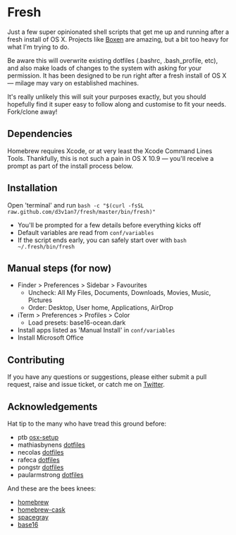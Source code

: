 # Fresh
Just a few super opinionated shell scripts that get me up and running after a fresh install of OS X. Projects like [Boxen](https://boxen.github.com/) are amazing, but a bit too heavy for what I'm trying to do.  

Be aware this will overwrite existing dotfiles (.bashrc, .bash_profile, etc), and also make loads of changes to the system with asking for your permission. It has been designed to be run right after a fresh install of OS X &mdash; milage may vary on established machines.

It's really unlikely this will suit your purposes exactly, but you should hopefully find it super easy to follow along and customise to fit your needs. Fork/clone away!

## Dependencies
Homebrew requires Xcode, or at very least the Xcode Command Lines Tools. Thankfully, this is not such a pain in OS X 10.9 &mdash; you'll receive a prompt as part of the install process below.

## Installation
Open 'terminal' and run `bash -c "$(curl -fsSL raw.github.com/d3v1an7/fresh/master/bin/fresh)"`

- You'll be prompted for a few details before everything kicks off
- Default variables are read from `conf/variables`
- If the script ends early, you can safely start over with `bash ~/.fresh/bin/fresh`

## Manual steps (for now)
- Finder > Preferences > Sidebar > Favourites
  - Uncheck: All My Files, Documents, Downloads, Movies, Music, Pictures
  - Order: Desktop, User home, Applications, AirDrop
- iTerm > Preferences > Profiles > Color
  - Load presets: base16-ocean.dark
- Install apps listed as 'Manual Install' in `conf/variables`
- Install Microsoft Office

## Contributing
If you have any questions or suggestions, please either submit a pull request, raise and issue ticket, or catch me on [Twitter](https://twitter.com/d3v1an7).

## Acknowledgements
Hat tip to the many who have tread this ground before:
- ptb [osx-setup](https://github.com/ptb/Mac-OS-X-Lion-Setup)
- mathiasbynens [dotfiles](https://github.com/mathiasbynens/dotfiles)
- necolas [dotfiles](https://github.com/necolas/dotfiles)
- rafeca [dotfiles](https://github.com/rafeca/dotfiles)
- pongstr [dotfiles](https://github.com/pongstr/dotfiles)
- paularmstrong [dotfiles](https://github.com/paularmstrong/dotfiles)

And these are the bees knees:
- [homebrew](https://github.com/Homebrew/homebrew)
- [homebrew-cask](https://github.com/caskroom/homebrew-cask)
- [spacegray](https://github.com/kkga/spacegray)
- [base16](https://github.com/chriskempson/base16)
